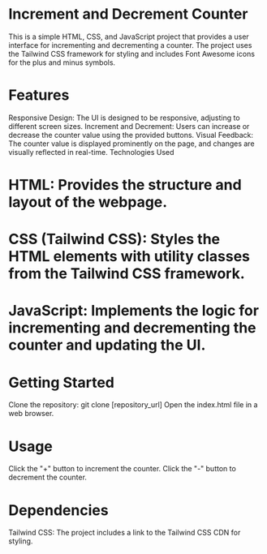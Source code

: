 
# Increment and Decrement Counter
This is a simple HTML, CSS, and JavaScript project that provides a user interface for incrementing and decrementing a counter. The project uses the Tailwind CSS framework for styling and includes Font Awesome icons for the plus and minus symbols.

# Features
Responsive Design: The UI is designed to be responsive, adjusting to different screen sizes.
Increment and Decrement: Users can increase or decrease the counter value using the provided buttons.
Visual Feedback: The counter value is displayed prominently on the page, and changes are visually reflected in real-time.
Technologies Used
# HTML: Provides the structure and layout of the webpage.
# CSS (Tailwind CSS): Styles the HTML elements with utility classes from the Tailwind CSS framework.
# JavaScript: Implements the logic for incrementing and decrementing the counter and updating the UI.
# Getting Started
Clone the repository: git clone [repository_url]
Open the index.html file in a web browser.
# Usage
Click the "+" button to increment the counter.
Click the "-" button to decrement the counter.
# Dependencies
Tailwind CSS: The project includes a link to the Tailwind CSS CDN for styling.
